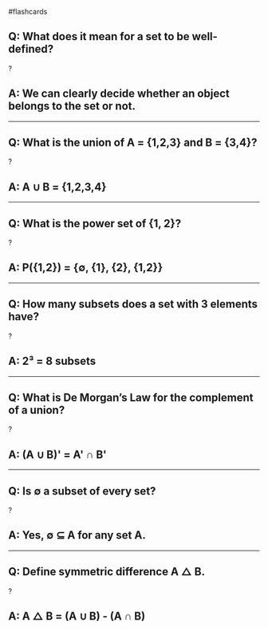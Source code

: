 #flashcards 
## Q: What does it mean for a set to be well-defined?
?
## A: We can clearly decide whether an object belongs to the set or not.

---

## Q: What is the union of A = {1,2,3} and B = {3,4}?
?
## A: A ∪ B = {1,2,3,4}

---

## Q: What is the power set of {1, 2}?
?
## A: P({1,2}) = {∅, {1}, {2}, {1,2}}
<!--SR:!2025-06-21,2,230-->

---

## Q: How many subsets does a set with 3 elements have?
?
## A: 2³ = 8 subsets

---

## Q: What is De Morgan’s Law for the complement of a union?
?
## A: (A ∪ B)' = A' ∩ B'

---

## Q: Is ∅ a subset of every set?
?
## A: Yes, ∅ ⊆ A for any set A.

---

## Q: Define symmetric difference A △ B.
?
## A: A △ B = (A ∪ B) - (A ∩ B)
